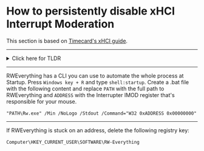 # How to persistently disable xHCI Interrupt Moderation

This section is based on [Timecard's xHCI guide](https://github.com/djdallmann/GamingPCSetup/tree/master/CONTENT/RESEARCH/PERIPHERALS#q-can-you-define-the-interrupt-moderation-rate-for-usb-controllers-do-different-versions-of-windows-have-different-default-values).

---

<details>
<summary>Click here for TLDR</summary>
</br>

Press `Windows key + R`, type `devmgmt.msc`, press `Enter`, right-click the xHCI controller, click `Properties` and navigate to `Resources`.

![](1.png)

Open RWEverything.

![](2.png)
![](3.png)

There are 1024 Interrupters, so the one you're looking for may not be on the first page.

![](runtime%20base.png)
![](runtime%20register%20space%20offset.png)
![](interrupter.png)
![](imod%20register.png)

</details>

---

RWEverything has a CLI you can use to automate the whole process at Startup. Press `Windows key + R` and type `shell:startup`. Create a .bat file with the following content and replace `PATH` with the full path to RWEverything and `ADDRESS` with the Interrupter IMOD register that's responsible for your mouse.

```
"PATH\Rw.exe" /Min /NoLogo /Stdout /Command="W32 0xADDRESS 0x00000000"
```

---

If RWEverything is stuck on an address, delete the following registry key:

```
Computer\HKEY_CURRENT_USER\SOFTWARE\RW-Everything
```
